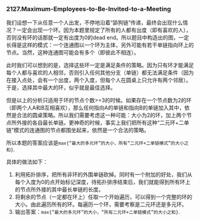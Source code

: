 ### 2127.Maximum-Employees-to-Be-Invited-to-a-Meeting

我们设想一下从任意一个人出发，不停地沿着“舔狗链”传递，最终会出现什么情况？一定会出现一个环。因为本题里规定了所有的人都有出度（即有喜欢的人），否则没有环的话那就一定有出度为0的dead end。所以题目中构造出的图，一定长得是这样的模式：一个连通图以一个环为主体，另外可能有若干单链指向环上的节点。当然，这种连通图可能会有多个（即彼此不相连）。

此时我们可以想到的是，选择这些环一定是满足条件的策略。因为只有环才能满足每个人都与喜欢的人相邻，否则引入任何其他分支（单链）都无法满足条件（因为在接入点处，会有一个出度，两个入度，但每个人在圆桌上只允许有两个邻居）。于是，选择其中最大的环，似乎就是最佳选择。

但是以上的分析只适用于环的节点个数>=3的时候。如果存在一个节点数为2的环（即两个人A和B互相喜欢），那么任何指向A的单链和指向B的单链加入其中，依然是合法的圆桌策略。所以我们需要考虑这一种可能：大小为2的环，加上两个节点所外接的各自最长单链。更神奇的时候，事实上我们把所有这种“二元环+二单链”模式的连通图的节点都围坐起来，依然是一个合法的策略。

所以本题的答案应该是```max{“最大的多元环”的大小，所有“二元环+二单链模式”的大小之和}```.

具体的做法如下：
1. 利用拓扑排序，把所有非环的外围单链砍掉。同时有一个附加的好处，我们从每个入度为0的点开始标记深度，待拓扑排序结束后，我们就能得到所有环上的节点所外接的其中最长单链的长度。
2. 将剩余的节点（一定都在环上）任取一个开始遍历，可以得到一个完整的环的大小。由此遍历所有的环。每遍历一个环，需要考察是二元环还是多元环。
3. 输出答案：```max{“最大的多元环”的大小，“所有二元环+二单链模式”的大小之和}```.
